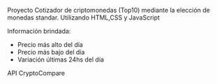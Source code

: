 Proyecto Cotizador de criptomonedas (Top10) mediante la elección de monedas standar.
Utilizando HTML,CSS y JavaScript

Información brindada:
- Precio más alto del día 
- Precio más bajo del día
- Variación últimas 24hs del día


API CryptoCompare